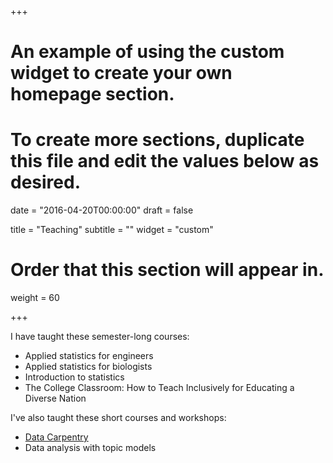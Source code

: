 +++
# An example of using the custom widget to create your own homepage section.
# To create more sections, duplicate this file and edit the values below as desired.

date = "2016-04-20T00:00:00"
draft = false

title = "Teaching"
subtitle = ""
widget = "custom"

# Order that this section will appear in.
weight = 60

+++

I have taught these semester-long courses:

- Applied statistics for engineers  
- Applied statistics for biologists  
- Introduction to statistics  
- The College Classroom: How to Teach Inclusively for Educating a Diverse Nation

I've also taught these short courses and workshops:

- [Data Carpentry](https://uw-madison-aci.github.io/2017-06-19-uwmadison-dc/)  
- Data analysis with topic models  
